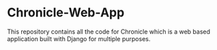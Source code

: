 # Chronicle-Web-App
This repository contains all the code for Chronicle which is a web based application built with Django for multiple purposes.
